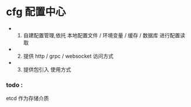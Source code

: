 # cfg 配置中心
- 1. 自建配置管理,依托 本地配置文件 / 环境变量 / 缓存 / 数据库 进行配置读取
- 2. 提供 http / grpc / websocket 访问方式
- 3. 提供包引入 使用方式

### todo : 
etcd 作为存储介质


